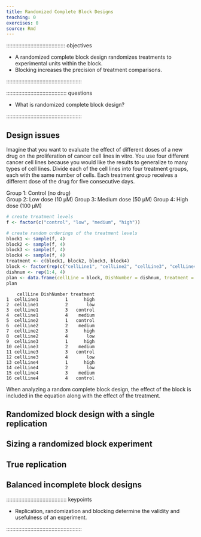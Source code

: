 ```yaml
---
title: Randomized Complete Block Designs
teaching: 0
exercises: 0
source: Rmd
---
```


::::::::::::::::::::::::::::::::::::::: objectives

- A randomized complete block design randomizes treatments to experimental units within the block.
- Blocking increases the precision of treatment comparisons.

::::::::::::::::::::::::::::::::::::::::::::::::::

:::::::::::::::::::::::::::::::::::::::: questions

- What is randomized complete block design?

::::::::::::::::::::::::::::::::::::::::::::::::::



## Design issues

Imagine that you want to evaluate the effect of different
doses of a new drug on the proliferation of cancer cell lines in vitro. You use
four different cancer cell lines because you would like the results to
generalize to many types of cell lines. Divide each of the cell lines into four
treatment groups, each with the same number of cells. Each treatment group
receives a different dose of the drug for five consecutive days.

Group 1: Control (no drug)  
Group 2: Low dose (10 μM)
Group 3: Medium dose (50 μM)
Group 4: High dose (100 μM)


```r
# create treatment levels
f <- factor(c("control", "low", "medium", "high"))

# create random orderings of the treatment levels
block1 <- sample(f, 4)
block2 <- sample(f, 4)
block3 <- sample(f, 4)
block4 <- sample(f, 4)
treatment <- c(block1, block2, block3, block4)
block <- factor(rep(c("cellLine1", "cellLine2", "cellLine3", "cellLine4"), each = 4))
dishnum <- rep(1:4, 4)
plan <- data.frame(cellLine = block, DishNumber = dishnum, treatment = treatment)
plan
```

```{.output}
    cellLine DishNumber treatment
1  cellLine1          1      high
2  cellLine1          2       low
3  cellLine1          3   control
4  cellLine1          4    medium
5  cellLine2          1   control
6  cellLine2          2    medium
7  cellLine2          3      high
8  cellLine2          4       low
9  cellLine3          1      high
10 cellLine3          2    medium
11 cellLine3          3   control
12 cellLine3          4       low
13 cellLine4          1      high
14 cellLine4          2       low
15 cellLine4          3    medium
16 cellLine4          4   control
```

When analyzing a random complete block design, the effect of the block is
included in the equation along with the effect of the treatment.

## Randomized block design with a single replication

## Sizing a randomized block experiment

## True replication

## Balanced incomplete block designs



:::::::::::::::::::::::::::::::::::::::: keypoints

- Replication, randomization and blocking determine the validity and usefulness of an experiment.

::::::::::::::::::::::::::::::::::::::::::::::::::


